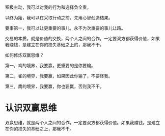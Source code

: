 积极主动，我可以对我的行为和选择负全责。

以终为始，我可以在采取行动之前，先用心智创造结果。

要事第一，我可以让更重要的事儿，永不为次重要的事儿让路。

交易的本质，就是价值的交换，两个人之间的合作，一定要双方都获得价值，如果我赚钱，是建立在你的损失基础之上的，那我不干。

如何修炼双赢思维？

第一，鸡的境界，我要赢，更重要的是你要输。


第二，雀的境界，我要赢，如果因此你输了，不要怪我。

第三，鹰的境界，我要赢，你也要赢，否则我不干。


# 认识双赢思维

双赢思维，就是两个人之间的合作，一定要双方都获得价值。如果我赚钱，是建立在你的损失的基础之上，那我不干。